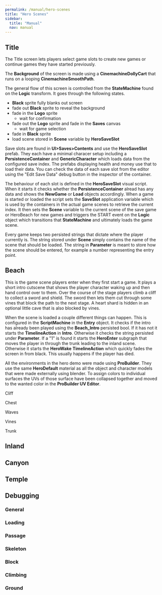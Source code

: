```yaml
---
permalink: /manual/hero-scenes
title: "Hero Scenes"
sidebar:
  title: "Manual"
  nav: manual
---
```


## Title

The Title screen lets players select game slots to create new games or continue games they have started previously.

The __Background__ of the screen is made using a __CinemachineDollyCart__ that runs on a looping __CinemachineSmoothPath__.

The general flow of this screen is controlled from the __StateMachine__ found on the __Logic__ transform. It goes through the following states.
- __Black__ sprite fully blanks out screen 
- fade out __Black__ sprite to reveal the background
- fade in the __Logo__ sprite
  - wait for confirmation
- fade out the __Logo__ sprite and fade in the __Saves__ canvas
  - wait for game selection
- fade in __Black__ sprite
- load scene stored in __Scene__ variable by __HeroSaveSlot__

Save slots are found in __UI>Saves>Contents__ and use the __HeroSaveSlot__ prefab. They each have a minimal characer setup including a __PersistenceContainer__ and __GenericCharacter__ which loads data from the configured save index. The prefabs displaying health and money use that to load their data. You can check the data of each save slot from the editor using the "Edit Save Data" debug button in the inspector of the container.

The behaviour of each slot is defined in the __HeroSaveSlot__ visual script. When it starts it checks whether the __PersistenceContainer__ alread has any data and shows the __NewGame__ or __Load__ objects accordingly. When a game is started or loaded the script sets the __SaveSlot__ application variable which is used by the containers in the actual game scenes to retrieve the current index. It then sets the __Scene__ variable to the current scene of the save game or HeroBeach for new games and triggers the START event on the __Logic__ object which transitions that __StateMachine__ and ultimately loads the game scene.

Every game keeps two persisted strings that dictate where the player currently is. The string stored under __Scene__ simply contains the name of the scene that should be loaded. The string in __Parameter__ is meant to store how the scene should be entered, for example a number representing the entry point.

## Beach

This is the game scene players enter when they first start a game. It plays a short intro cutscene that shows the player character waking up and then hand control over to them. Over the course of the stage players climb a cliff to collect a sword and shield. The sword then lets them cut through some vines that block the path to the next stage. A heart shard is hidden in an optional little cave that is also blocked by vines.

When the scene is loaded a couple different things can happen. This is configured in the __ScriptMachine__ in the __Entry__ object. It checks if the intro has already been played using the __Beach_Intro__ persisted bool. If it has not it starts the __TimelineAction__ in __Intro__. Otherwise it checks the string persisted under __Parameter__. If a "1" is found it starts the __HeroEnter__ subgraph that moves the player in through the trunk leading to the inland scene. Otherwise it starts the __HeroWake__ __TimelineAction__ which quickly fades the screen in from black. This usually happens if the player has died.

All the environments in the hero demo were made using __ProBuilder__. They use the same __HeroDefault__ material as all the object and character models that were made externally using blender. To assign colors to individual surfaces the UVs of those surface have been collapsed together and moved to the wanted color in the __ProBuilder UV Editor__.

Cliff

Chest

Waves

Vines

Trunk

## Inland



## Canyon

## Temple

## Debugging

### General

### Loading

### Passage

### Skeleton

### Block

### Climbing

### Ground